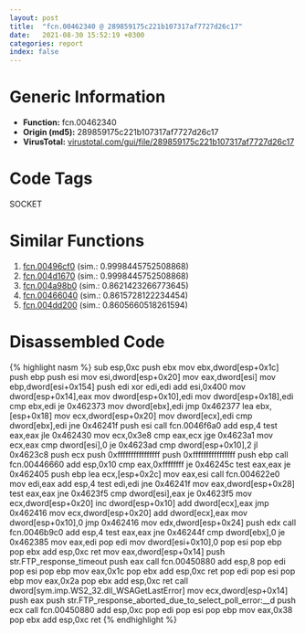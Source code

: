 ```yaml
---
layout: post
title:  "fcn.00462340 @ 289859175c221b107317af7727d26c17"
date:   2021-08-30 15:52:19 +0300
categories: report
index: false
---
```


# Generic Information
- **Function:** fcn.00462340
- **Origin (md5):** 289859175c221b107317af7727d26c17
- **VirusTotal:** [virustotal.com/gui/file/289859175c221b107317af7727d26c17][virustotal_ref]

# Code Tags
<span class="tag" id="SOCKET">SOCKET</span>


# Similar Functions

1. [fcn.00496cf0][similar_1_ref] (sim.: 0.9998445752508868)
2. [fcn.004d1670][similar_2_ref] (sim.: 0.9998445752508868)
3. [fcn.004a98b0][similar_3_ref] (sim.: 0.8621423266773645)
4. [fcn.00466040][similar_4_ref] (sim.: 0.8615728122234454)
5. [fcn.004dd200][similar_5_ref] (sim.: 0.8605660518261594)


# Disassembled Code

{% highlight nasm %}
sub esp,0xc
push ebx
mov ebx,dword[esp+0x1c]
push ebp
push esi
mov esi,dword[esp+0x20]
mov eax,dword[esi]
mov ebp,dword[esi+0x154]
push edi
xor edi,edi
add esi,0x400
mov dword[esp+0x14],eax
mov dword[esp+0x10],edi
mov dword[esp+0x18],edi
cmp ebx,edi
je 0x462373
mov dword[ebx],edi
jmp 0x462377
lea ebx,[esp+0x18]
mov ecx,dword[esp+0x20]
mov dword[ecx],edi
cmp dword[ebx],edi
jne 0x46241f
push esi
call fcn.0046f6a0
add esp,4
test eax,eax
jle 0x462430
mov ecx,0x3e8
cmp eax,ecx
jge 0x4623a1
mov ecx,eax
cmp dword[esi],0
je 0x4623ad
cmp dword[esp+0x10],2
jl 0x4623c8
push ecx
push 0xffffffffffffffff
push 0xffffffffffffffff
push ebp
call fcn.00446660
add esp,0x10
cmp eax,0xffffffff
je 0x46245c
test eax,eax
je 0x462405
push ebp
lea ecx,[esp+0x2c]
mov eax,esi
call fcn.004622e0
mov edi,eax
add esp,4
test edi,edi
jne 0x46241f
mov eax,dword[esp+0x28]
test eax,eax
jne 0x4623f5
cmp dword[esi],eax
je 0x4623f5
mov ecx,dword[esp+0x20]
inc dword[esp+0x10]
add dword[ecx],eax
jmp 0x462416
mov ecx,dword[esp+0x20]
add dword[ecx],eax
mov dword[esp+0x10],0
jmp 0x462416
mov edx,dword[esp+0x24]
push edx
call fcn.0046b9c0
add esp,4
test eax,eax
jne 0x46244f
cmp dword[ebx],0
je 0x462385
mov eax,edi
pop edi
mov dword[esi+0x10],0
pop esi
pop ebp
pop ebx
add esp,0xc
ret
mov eax,dword[esp+0x14]
push str.FTP_response_timeout
push eax
call fcn.00450880
add esp,8
pop edi
pop esi
pop ebp
mov eax,0x1c
pop ebx
add esp,0xc
ret
pop edi
pop esi
pop ebp
mov eax,0x2a
pop ebx
add esp,0xc
ret
call dword[sym.imp.WS2_32.dll_WSAGetLastError]
mov ecx,dword[esp+0x14]
push eax
push str.FTP_response_aborted_due_to_select_poll_error:__d
push ecx
call fcn.00450880
add esp,0xc
pop edi
pop esi
pop ebp
mov eax,0x38
pop ebx
add esp,0xc
ret
{% endhighlight %}


[similar_1_ref]: /report/fcn.00496cf0@be7fba7cc724acf4ae2900d99e0fc9c3
[similar_2_ref]: /report/fcn.004d1670@279a61b1e76da49531f1f16fd1102a2d
[similar_3_ref]: /report/fcn.004a98b0@be7fba7cc724acf4ae2900d99e0fc9c3
[similar_4_ref]: /report/fcn.00466040@4fe6510221c33bf023f6abed461fc13f
[similar_5_ref]: /report/fcn.004dd200@7453c96a6fbd42ec690b8deb53eafcba
[virustotal_ref]: https://www.virustotal.com/gui/file/289859175c221b107317af7727d26c17